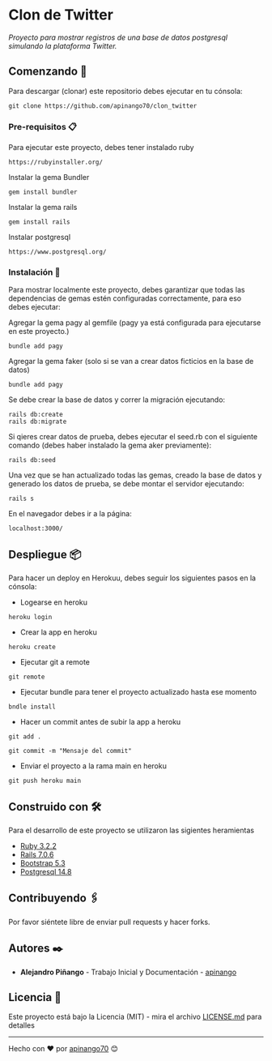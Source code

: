 <!-- <img src="screen.png" alt="Imagen de ejemplo"> -->

# Clon de Twitter

_Proyecto para mostrar registros de una base de datos postgresql simulando la plataforma Twitter._

## Comenzando 🚀

Para descargar (clonar) este repositorio debes ejecutar en tu cónsola:

```hash
git clone https://github.com/apinango70/clon_twitter
```

### Pre-requisitos 📋

Para ejecutar este proyecto, debes tener instalado ruby

```hash
https://rubyinstaller.org/
```

Instalar la gema Bundler

```hash
gem install bundler
```

Instalar la gema rails

```hash
gem install rails
```

Instalar postgresql

```hash
https://www.postgresql.org/
```

### Instalación 🔧

Para mostrar localmente este proyecto, debes garantizar que todas las dependencias de gemas estén configuradas correctamente, para eso debes ejecutar:

Agregar la gema pagy al gemfile (pagy ya está configurada para ejecutarse en este proyecto.)

```hash
bundle add pagy
```

Agregar la gema faker (solo si se van a crear datos ficticios en la base de datos)

```hash
bundle add pagy
```

Se debe crear la base de datos y correr la migración ejecutando:

```hash
rails db:create
rails db:migrate
```

Si qieres crear datos de prueba, debes ejecutar el seed.rb con el siguiente comando (debes haber instalado la gema aker previamente):

```hash
rails db:seed
```

Una vez que se han actualizado todas las gemas, creado la base de datos y generado los datos de prueba, se debe montar el servidor ejecutando:

```hash
rails s
```

En el navegador debes ir a la página:

```hash
localhost:3000/
```

## Despliegue 📦

Para hacer un deploy en Herokuu, debes seguir los siguientes pasos en la cónsola:

* Logearse en heroku

```hash
heroku login
```

* Crear la app en heroku

```hash
heroku create
```

* Ejecutar git a  remote

```hash
git remote
```

* Ejecutar bundle para tener el proyecto actualizado hasta ese momento

```hash
bndle install
```

* Hacer un commit antes de subir la app a heroku

```hash
git add .
```

```hash
git commit -m "Mensaje del commit"
```

* Enviar el proyecto a la rama main en heroku

```hash
git push heroku main
```

## Construido con 🛠️

Para el desarrollo de este proyecto se utilizaron las sigientes heramientas

* [Ruby 3.2.2](https://www.ruby-lang.org/es/)
* [Rails 7.0.6](https://rubyonrails.org/)
* [Bootstrap 5.3](https://getbootstrap.com/docs/5.3/getting-started/download/)
* [Postgresql 14.8](https://www.postgresql.org/)

## Contribuyendo 🖇️

Por favor siéntete libre de enviar pull requests y hacer forks.

## Autores ✒️

* **Alejandro Piñango** - Trabajo Inicial y Documentación - [apinango](https://github.com/apinango70)

## Licencia 📄

Este proyecto está bajo la Licencia (MIT) - mira el archivo [LICENSE.md](LICENSE.md) para detalles

---

Hecho con ❤️ por [apinango70](https://github.com/apinango70) 😊
